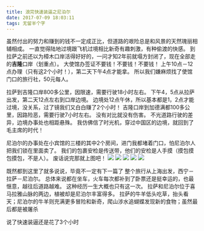 ```yaml
---
title: 浪完快速装逼之尼泊尔
date: 2017-07-09 18:03:11
tags: 无留半个字
---
```

虽然付出的努力和赚到的钱不一定成正比，但道路的艰险总是和风景的天然瑰丽相辅相成。
一直觉得陆地过境跟飞机过境相比新奇有趣刺激，有种偷渡的快感。
到拉萨之前还以为樟木口岸活得好好的，一问才知2年前就塌方封闭了，现在全部走的**吉隆**口岸（划重点）。
大使馆办签证不要钱！不要钱！不要钱！
上午10点－12点办理（只有这2个小时！），第二天下午4点才能拿。
所以我们嫌麻烦找了使馆门口的旅行社，50元每人。

拉萨到吉隆口岸800多公里，因限速，需要行驶18小时左右。
下午4，5点从拉萨出发，第二天12点左右到口岸边境。
边境处12点午休，所以基本都是1，2点才能过境，没关系，过了镜我们又白白赚了2个小时！
吉隆口岸到加德满都100多公里，因路险恶，需要行驶7小时左右。
没有对比就没有伤害。
不光道路行驶的差异，边境办事处也相距悬殊。
我仿佛信了时光机，穿过中国区的边境，就回到了毛主席的时代！

尼泊尔的办事处在小宾馆的三楼的其中2个房间，进门我都堵着门口，怕尼泊尔人把我们锁在里面卖了。
我们的包裹安检是传送带，他们的安检是人手摸（摸包摸包摸包，不是人）。
废话说完那就上图吧！
<img src="/blog/images/blog/2016_43.jpg" class="full-img">
<img src="/blog/images/blog/2016_44.jpg" class="full-img">
<img src="/blog/images/blog/2016_46.jpg" class="full-img">
<img src="/blog/images/blog/2016_48.jpg" class="full-img">
<img src="/blog/images/blog/2016_45.jpg" class="full-img">



既然都到这里了就多说说，毕竟不一定有下一篇了
整个旅行从上海出发，西宁－拉萨－尼泊尔。
总体来说都在坐车，火车每次都补到了卧票还是挺幸运的，也最惬意，越往后道路越难。
这种经历一生大概也只有这一次。
拉萨和尼泊尔位于喜马拉雅山脉的两边，植被却是尼泊尔丰富得多。
拉萨的牛羊低头吃草，抬头看天；尼泊尔的牛羊则充满更多冒险和新奇，爬山涉水追蝴蝶发现新的食物；虽然最后都是被屠杀

说了快速装逼还是花了3个小时
